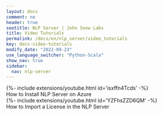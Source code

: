 ```yaml
---
layout: docs
comment: no
header: true
seotitle: NLP Server | John Snow Labs
title: Video Tutorials
permalink: /docs/en/nlp_server/video_tutorials
key: docs-video-tutorials
modify_date: "2022-09-23"
use_language_switcher: "Python-Scala"
show_nav: true
sidebar:
  nav: nlp-server
---
```


<div class="grid--container container-aside"><div class="grid">

<div class="cell cell--12 cell--lg-6 cell--sm-12"><div class="video-item">{%- include extensions/youtube.html id='isxffn4Tcds' -%}<div class="video-descr">How to Install NLP Server on Azure</div></div></div>

<div class="cell cell--12 cell--lg-6 cell--sm-12"><div class="video-item">{%- include extensions/youtube.html id='YZFhsZZD6QM' -%}<div class="video-descr">How to Import a License in the NLP Server</div></div></div>

</div></div>
